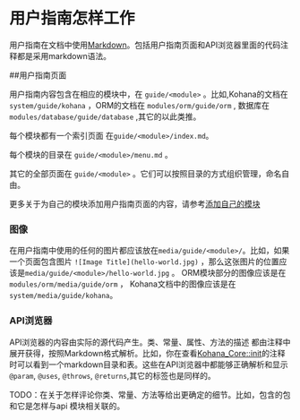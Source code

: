 # 用户指南怎样工作

用户指南在文档中使用[Markdown](markdown)。包括用户指南页面和API浏览器里面的代码注释都是采用markdown语法。

##用户指南页面

用户指南内容包含在相应的模块中，在 `guide/<module>` 。比如,Kohana的文档在 `system/guide/kohana`  ，ORM的文档在 `modules/orm/guide/orm` , 数据库在`modules/database/guide/database` ,其它的以此类推。

每个模块都有一个索引页面 在`guide/<module>/index.md`。

每个模块的目录在 `guide/<module>/menu.md` 。

其它的全部页面在 `guide/<module>` 。它们可以按照目录的方式组织管理，命名自由。



更多关于为自己的模块添加用户指南页面的内容，请参考[添加自己的模块](adding)

### 图像

在用户指南中使用的任何的图片都应该放在`media/guide/<module>/`。比如，如果一个页面包含图片 `![Image Title](hello-world.jpg)` ，那么这张图片的位置应该是`media/guide/<module>/hello-world.jpg` 。 ORM模块部分的图像应该是在 `modules/orm/media/guide/orm` ， Kohana文档中的图像应该是在`system/media/guide/kohana`。

### API浏览器

API浏览器的内容由实际的源代码产生。类、常量、属性、方法的描述 都由注释中展开获得，按照Markdown格式解析。比如，你在查看[Kohana_Core::init](http://github.com/kohana/core/blob/c443c44922ef13421f4a/classes/kohana/core.php#L5)的注释时可以看到一个markdown目录和表。这些在API浏览器中都能够正确解析和显示`@param`, `@uses`, `@throws`, `@returns`,其它的标签也是同样的。

TODO：在关于怎样评论你类、常量、方法等给出更确定的细节。比如，包含的包和它是怎样与api 模块相关联的。